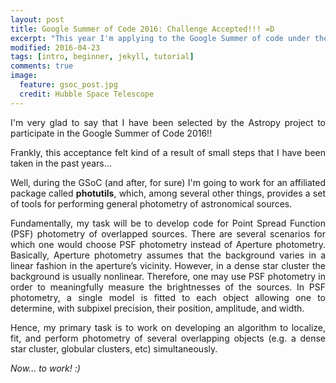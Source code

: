 ```yaml
---
layout: post
title: Google Summer of Code 2016: Challenge Accepted!!! =D
excerpt: "This year I'm applying to the Google Summer of code under the Astropy community"
modified: 2016-04-23
tags: [intro, beginner, jekyll, tutorial]
comments: true
image:
  feature: gsoc_post.jpg
  credit: Hubble Space Telescope
---
```

<p style='text-align: justify;'>
I'm very glad to say that I have been selected by the Astropy project to participate in the Google Summer of Code 2016!!
</p>

<p style='text-align: justify;'>
Frankly, this acceptance felt kind of a result of small steps that I have been taken in the past years...
</p>

<p style='text-align: justify;'>
Well, during the GSoC (and after, for sure) I'm going to work for an affiliated package called <b>photutils</b>, which, among several other things, provides a set of tools for performing general photometry of astronomical sources.
</p>

<p style='text-align: justify;'>
Fundamentally, my task will be to develop code for Point Spread Function (PSF) photometry of overlapped sources. There are several scenarios for which one would choose PSF photometry instead of Aperture photometry. Basically, Aperture photometry assumes that the background varies in a linear fashion in the aperture’s vicinity. However, in a dense star cluster the background is usually nonlinear. Therefore, one may use PSF photometry in order to meaningfully measure the brightnesses of the sources. In PSF photometry, a single model is fitted to each object allowing one to determine, with subpixel precision, their position, amplitude, and width.
</p>

<p style='text-align: justify;'>
Hence, my primary task is to work on developing an algorithm to localize, fit, and perform photometry of several overlapping objects (e.g. a dense star cluster, globular clusters, etc) simultaneously.
</p>

<p style='text-align: justify;'>
<i>Now... to work! :)</i>
</p>


